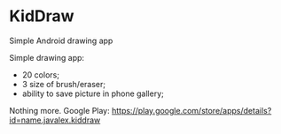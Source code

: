 # KidDraw
Simple Android drawing app

Simple drawing app:
- 20 colors;
- 3 size of brush/eraser;
- ability to save picture in phone gallery;

Nothing more. Google Play:
https://play.google.com/store/apps/details?id=name.javalex.kiddraw
